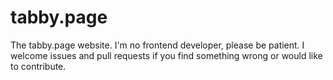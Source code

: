 # tabby.page
The tabby.page website.
I'm no frontend developer, please be patient.
I welcome issues and pull requests if you find something wrong or would like to contribute.
